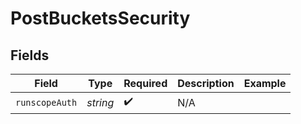 # PostBucketsSecurity


## Fields

| Field              | Type               | Required           | Description        | Example            |
| ------------------ | ------------------ | ------------------ | ------------------ | ------------------ |
| `runscopeAuth`     | *string*           | :heavy_check_mark: | N/A                |                    |